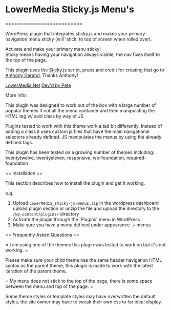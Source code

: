 <h1>LowerMedia Sticky.js Menu's</h1>
==========================

WordPress plugin that integrates sticky.js and makes your primary navigation menu sticky 
(will 'stick' to top of screen when rolled over).  

Activate and make your primary menu sticky!  
Sticky means having your navigation always visible, the nav fixes itself to the top of the page.  

This plugin uses the <a href='http://stickyjs.com'>Sticky.js</a> script, props and credit for creating that go to 
<a href="http://anthonygarand.com">Anthony Garand</a>, Thanks Anthony!   


<a href='http://lowermedia.net'>LowerMedia.Net</a>
<a href='http://petelower.com'>Dev'd by Pete</a>



More info:

This plugin was designed to work out of the box with a large number of popular themes if not all
	the menu container and then manipulating the HTML tag w/ said class by way of JS
	

Plugins tested to work with this theme work a tad bit differently.  Instead of 
	adding a class it uses custom js files that have the main navigational selectors 
	already defined.  JS manipulates the menus by using the already defined tags. 

This plugin has been tested on a growing number of themes including:
   twentytwelve, twentyeleven, responsive, wp-foundation, required-foundation


== Installation ==

This section describes how to install the plugin and get it working.

e.g.

1. Upload `LowerMedia_sticky-js-menus.zip` in the wordpress dashboard upload plugin section or unzip the file and upload the directory to the `/wp-content/plugins/` directory
2. Activate the plugin through the 'Plugins' menu in WordPress
3. Make sure you have a menu defined under appearance -> menus

== Frequently Asked Questions ==

= I am using one of the themes this plugin was tested to work on but it's not working. =

Please make sure your child theme has the same header navigation HTML syntax as the parent theme, this plugin is made to work with the latest iteration of the parent theme.

= My menu does not stick to the top of the page, there is some space between the menu and top of the page. =

Some theme styles or template styles may have overwritten the default styles, the site owner may have to tweak their own css to for ideal display.